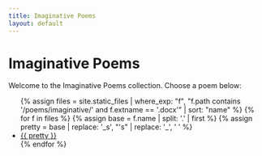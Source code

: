 ```yaml
---
title: Imaginative Poems
layout: default
---
```


# Imaginative Poems

Welcome to the Imaginative Poems collection. Choose a poem below:

<ul class="story-list">
{% assign files = site.static_files 
   | where_exp: "f", "f.path contains '/poems/imaginative/' and f.extname == '.docx'" 
   | sort: "name" %}
{% for f in files %}
  {% assign base  = f.name | split: '.' | first %}
  {% assign pretty = base 
     | replace: '_s', "'s" 
     | replace: '_', ' ' %}
  <li><a href="{{ f.path | relative_url }}">{{ pretty }}</a></li>
{% endfor %}
</ul>

